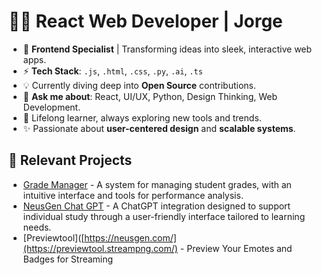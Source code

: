 # 👨‍💻 React Web Developer | Jorge

- 🚀 **Frontend Specialist** | Transforming ideas into sleek, interactive web apps.
- ⚡ **Tech Stack**: `.js`, `.html`, `.css`, `.py`, `.ai`, `.ts`
- 💡 Currently diving deep into **Open Source** contributions.
- 💬 **Ask me about**: React, UI/UX, Python, Design Thinking, Web Development.
- 🌱 Lifelong learner, always exploring new tools and trends.
- ✨ Passionate about **user-centered design** and **scalable systems**.


## 🔗 Relevant Projects
- [Grade Manager](https://developer.neuswebs.com/) - A system for managing student grades, with an intuitive interface and tools for performance analysis.
- [NeusGen Chat GPT](https://neusgen.com/) - A ChatGPT integration designed to support individual study through a user-friendly interface tailored to learning needs.
- [Previewtool]([https://neusgen.com/](https://previewtool.streampng.com/) - Preview Your Emotes and Badges for Streaming 
